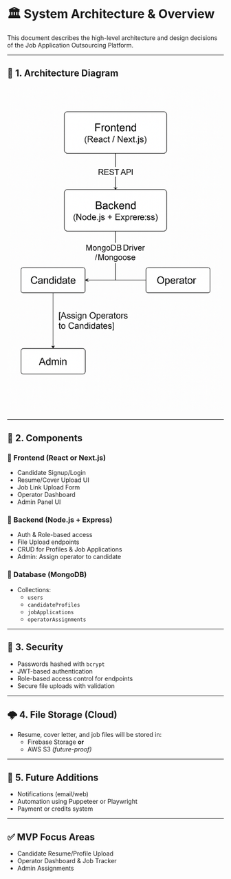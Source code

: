 # 🏛 System Architecture & Overview

This document describes the high-level architecture and design decisions of the Job Application Outsourcing Platform.

---

## 🧱 1. Architecture Diagram

<p align="center">
  <img src="System-Architecture.png" alt="System Architecture Diagram" width="700">
</p>

---

## 🧩 2. Components

### 🔹 Frontend (React or Next.js)
- Candidate Signup/Login
- Resume/Cover Upload UI
- Job Link Upload Form
- Operator Dashboard
- Admin Panel UI

### 🔹 Backend (Node.js + Express)
- Auth & Role-based access
- File Upload endpoints
- CRUD for Profiles & Job Applications
- Admin: Assign operator to candidate

### 🔹 Database (MongoDB)
- Collections:
  - `users`
  - `candidateProfiles`
  - `jobApplications`
  - `operatorAssignments`

---

## 🔐 3. Security

- Passwords hashed with `bcrypt`
- JWT-based authentication
- Role-based access control for endpoints
- Secure file uploads with validation

---

## 🌩️ 4. File Storage (Cloud)

- Resume, cover letter, and job files will be stored in:
  - Firebase Storage **or**
  - AWS S3 *(future-proof)*

---

## 🔮 5. Future Additions

- Notifications (email/web)
- Automation using Puppeteer or Playwright
- Payment or credits system

---

## ✅ MVP Focus Areas

- Candidate Resume/Profile Upload
- Operator Dashboard & Job Tracker
- Admin Assignments
